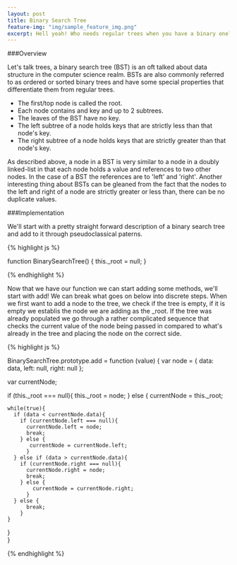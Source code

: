 ```yaml
---
layout: post
title: Binary Search Tree
feature-img: "img/sample_feature_img.png"
excerpt: Hell yeah! Who needs regular trees when you have a binary one? Seriously though, binary is the new black.
---
```


###Overview

Let's talk trees, a binary search tree (BST) is an oft talked about data structure in the computer science realm. BSTs are also commonly referred to as ordered or sorted binary trees and have some special properties that differentiate them from regular trees. 

  - The first/top node is called the root.
  - Each node contains and key and up to 2 subtrees.
  - The leaves of the BST have no key.
  - The left subtree of a node holds keys that are strictly less than that node's key.
  - The right subtree of a node holds keys that are strictly greater than that node's key.

As described above, a node in a BST is very similar to a node in a doubly linked-list in that each node holds a value and references to two other nodes. In the case of a BST the references are to 'left' and 'right'. Another interesting thing about BSTs can be gleaned from the fact that the nodes to the left and right of a node are strictly greater or less than, there can be no duplicate values. 

###Implementation

We'll start with a pretty straight forward description of a binary search tree and add to it through pseudoclassical paterns.

{% highlight js %}

function BinarySearchTree() {
  this._root = null;
}

{% endhighlight %}

Now that we have our function we can start adding some methods, we'll start with add! We can break what goes on below into discrete steps. When we first want to add a node to the tree, we check if the tree is empty, if it is empty we establis the node we are adding as the _root. If the tree was already populated we go through a rather complicated sequence that checks the current value of the node being passed in compared to what's already in the tree and placing the node on the correct side. 

{% highlight js %}

BinarySearchTree.prototype.add = function (value) {
  var node = {
    data: data,
    left: null,
    right: null
    };

  var currentNode;

  if (this._root === null){
    this._root = node;
  } else {
    currentNode = this._root;

    while(true){
      if (data < currentNode.data){
        if (currentNode.left === null){
          currentNode.left = node;
          break;
        } else {
           currentNode = currentNode.left;
          }
      } else if (data > currentNode.data){
        if (currentNode.right === null){
          currentNode.right = node;
          break;
        } else {
            currentNode = currentNode.right;
          }
      } else {
          break;
        }
    } 
  }  
}

{% endhighlight %}












